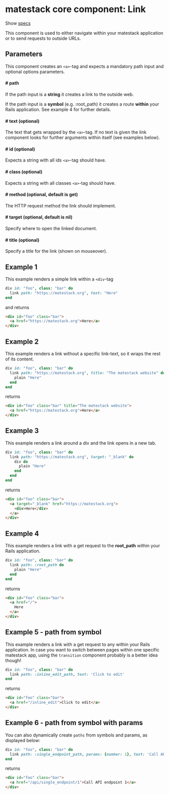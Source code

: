 # matestack core component: Link

Show [specs](/spec/usage/components/link_spec.rb)

This component is used to either navigate within your matestack application or to send requests to outside URLs.

## Parameters

This component creates an `<a>`-tag and expects a mandatory path input and optional options parameters.

#### # path
If the path input is a **string** it creates a link to the outside web.

If the path input is a **symbol** (e.g. :root_path) it creates a route **within** your Rails application. See example 4 for further details.

#### # text (optional)
The text that gets wrapped by the `<a>`-tag. If no text is given the link component looks for further arguments within itself (see examples below).

#### # id (optional)
Expects a string with all ids `<a>`-tag should have.

#### # class (optional)
Expects a string with all classes `<a>`-tag should have.

#### # method (optional, default is get)
The HTTP request method the link should implement.

#### # target (optional, default is nil)
Specify where to open the linked document.

#### # title (optional)
Specify a title for the link (shown on mouseover).

## Example 1
This example renders a simple link within a `<div`-tag

```ruby
div id: "foo", class: "bar" do
  link path: "https://matestack.org", text: "Here"
end
```

and returns

```html
<div id="foo" class="bar">
  <a href="https://matestack.org">Here</a>
</div>
```

## Example 2
This example renders a link without a specific link-text, so it wraps the rest of its content.

```ruby
div id: "foo", class: "bar" do
  link path: "https://matestack.org", title: "The matestack website" do
    plain "Here"
  end
end
```

returns

```html
<div id="foo" class="bar" title="The matestack website">
  <a href="https://matestack.org">Here</a>
</div>
```

## Example 3
This example renders a link around a div and the link opens in a new tab.

```ruby
div id: "foo", class: "bar" do
  link path: "https://matestack.org", target: "_blank" do
    div do
      plain "Here"
    end
  end
end
```

returns

```html
<div id="foo" class="bar">
  <a target="_blank" href="https://matestack.org">
    <div>Here</div>
  </a>
</div>
```

## Example 4
This example renders a link with a get request to the **root_path** within your Rails application.

```ruby
div id: "foo", class: "bar" do
  link path: :root_path do
    plain "Here"
  end
end
```

returns

```html
<div id="foo" class="bar">
  <a href="/">
    Here
  </a>
</div>
```

## Example 5 - path from symbol
This example renders a link with a get request to any within your Rails application. In case you want to switch between pages within one specific matestack app, using the `transition` component probably is a better idea though!

```ruby
div id: "foo", class: "bar" do
  link path: :inline_edit_path, text: 'Click to edit'
end
```

returns

```html
<div id="foo" class="bar">
  <a href="/inline_edit">Click to edit</a>
</div>
```

## Example 6 - path from symbol with params
You can also dynamically create `paths` from symbols and params, as displayed below:

```ruby
div id: "foo", class: "bar" do
  link path: :single_endpoint_path, params: {number: 1}, text: 'Call API endpoint 1'
end
```

returns

```html
<div id="foo" class="bar">
  <a href="/api/single_endpoint/1">Call API endpoint 1</a>
</div>
```
